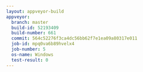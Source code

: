 ```yaml
---
layout: appveyor-build
appveyor:
  branch: master
  build-id: 52193409
  build-number: 661
  commit: 564c52276f3ca4dc56bb62f7e1ea09a80317e011
  job-id: mpq0va6b89hvelx4
  job-number: 5
  os-name: Windows
  test-result: 0
---
```

